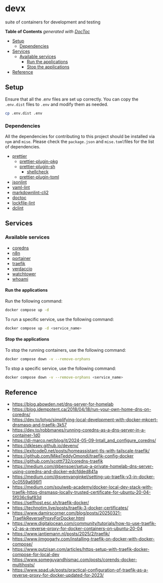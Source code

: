 
# devx

suite of containers for development and testing

<!-- START doctoc generated TOC please keep comment here to allow auto update -->
<!-- DON'T EDIT THIS SECTION, INSTEAD RE-RUN doctoc TO UPDATE -->
**Table of Contents**  _generated with [DocToc](https://github.com/thlorenz/doctoc)_

- [Setup](#setup)
  - [Dependencies](#dependencies)
- [Services](#services)
  - [Available services](#available-services)
    - [Run the applications](#run-the-applications)
    - [Stop the applications](#stop-the-applications)
- [Reference](#reference)

<!-- END doctoc generated TOC please keep comment here to allow auto update -->

## Setup

Ensure that all the .env files are set up correctly. You can copy the `.env.dist` files to `.env` and modify them as needed.

```bash
cp .env.dist .env
```

### Dependencies

All the dependencies for contributing to this project should be installed via `npm` and `mise`. Please check the `package.json`
and `mise.toml`files for the list of dependencies.

- [prettier](https://prettier.io/)
  - [prettier-plugin-pkg](https://github.com/un-ts/prettier/tree/master/packages/pkg)
  - [prettier-plugin-sh](https://github.com/un-ts/prettier/tree/master/packages/sh)
    - [shellcheck](https://github.com/koalaman/shellcheck)
  - [prettier-plugin-toml](https://github.com/un-ts/prettier/tree/master/packages/toml)
- [jsonlint](https://github.com/prantlf/jsonlint)
- [yaml-lint](https://github.com/rasshofer/yaml-lint)
- [markdownlint-cli2](https://github.com/DavidAnson/markdownlint-cli2)
- [doctoc](https://github.com/thlorenz/doctoc)
- [lockfile-lint](https://github.com/lirantal/lockfile-lint)
- [dclint](https://github.com/zavoloklom/docker-compose-linter)

## Services

### Available services

 - [coredns](./services/coredns/README.md)
 - [n8n](./services/n8n/README.md)
 - [portainer](./services/portainer/README.md)
 - [traefik](./services/traefik/README.md)
 - [verdaccio](./services/verdaccio/README.md)
 - [watchtower](./services/watchtower/README.md)
 - [whoami](./services/whoami/README.md)

#### Run the applications

Run the following command:

```sh
docker compose up -d
```

To run a specific service, use the following command:

```sh
docker compose up -d <service_name>
```

#### Stop the applications

To stop the running containers, use the following command:

```sh
docker compose down -v --remove-orphans
```

To stop a specific service, use the following command:

```sh
docker compose down -v --remove-orphans <service_name>
```

## Reference

- <https://blog.abowden.net/dns-server-for-homelab>
- <https://blog.idempotent.ca/2018/04/18/run-your-own-home-dns-on-coredns/>
- <https://dev.to/lotyp/simplifying-local-development-with-docker-mkcert-dnsmasq-and-traefik-3k57>
- <https://dev.to/robbmanes/running-coredns-as-a-dns-server-in-a-container-1d0>
- <https://di-marco.net/blog/it/2024-05-09-Intall_and_configure_coredns/>
- <https://dklesev.github.io/devenv/>
- <https://exitcode0.net/posts/homeassistant-tls-with-tailscale-traefik/>
- <https://github.com/MikeTeddyOmondi/traefik-config-docker>
- <https://github.com/scottt732/coredns-traefik>
- <https://medium.com/@bensoer/setup-a-private-homelab-dns-server-using-coredns-and-docker-edcfdded841a>
- <https://medium.com/@svenvanginkel/setting-up-traefik-v3-in-docker-0c0559a696f1>
- <https://medium.com/soulweb-academy/docker-local-dev-stack-with-traefik-https-dnsmasq-locally-trusted-certificate-for-ubuntu-20-04-5f036c9af83d>
- <https://selfhost.esc.sh/traefik-docker/>
- <https://technotim.live/posts/traefik-3-docker-certificates/>
- <https://www.damirscorner.com/blog/posts/20250321-TraefikReverseProxyForDocker.html>
- <https://www.digitalocean.com/community/tutorials/how-to-use-traefik-v2-as-a-reverse-proxy-for-docker-containers-on-ubuntu-20-04>
- <https://www.iantiemann.nl/posts/2025/2/traefik/>
- <https://www.jimgogarty.com/installing-traefik-on-docker-with-docker-compose/>
- <https://www.putzisan.com/articles/https-setup-with-traefik-docker-compose-for-local-dev>
- <https://www.someguyandhismac.com/posts/corends-docker-multihosts/>
- <https://www.spad.uk/posts/practical-configuration-of-traefik-as-a-reverse-proxy-for-docker-updated-for-2023/>
